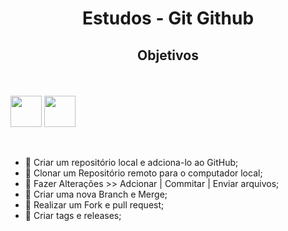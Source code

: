 # <p align="center">Estudos - Git Github

## <p align="center">Objetivos

<br>

<p>
    <img src="https://cdn.jsdelivr.net/gh/devicons/devicon@latest/icons/git/git-original.svg" width="50px"/>
    <img src="https://cdn.jsdelivr.net/gh/devicons/devicon@latest/icons/github/github-original.svg" width="50px"/>
</p align="center">

<br>

- 💬 Criar um repositório local e adciona-lo ao GitHub;
- 💬 Clonar um Repositório remoto para o computador local;
- 💬 Fazer Alterações >> Adcionar | Commitar | Enviar arquivos;
- 💬 Criar uma nova Branch e Merge;
- 💬 Realizar um Fork e pull request;
- 💬 Criar tags e releases;